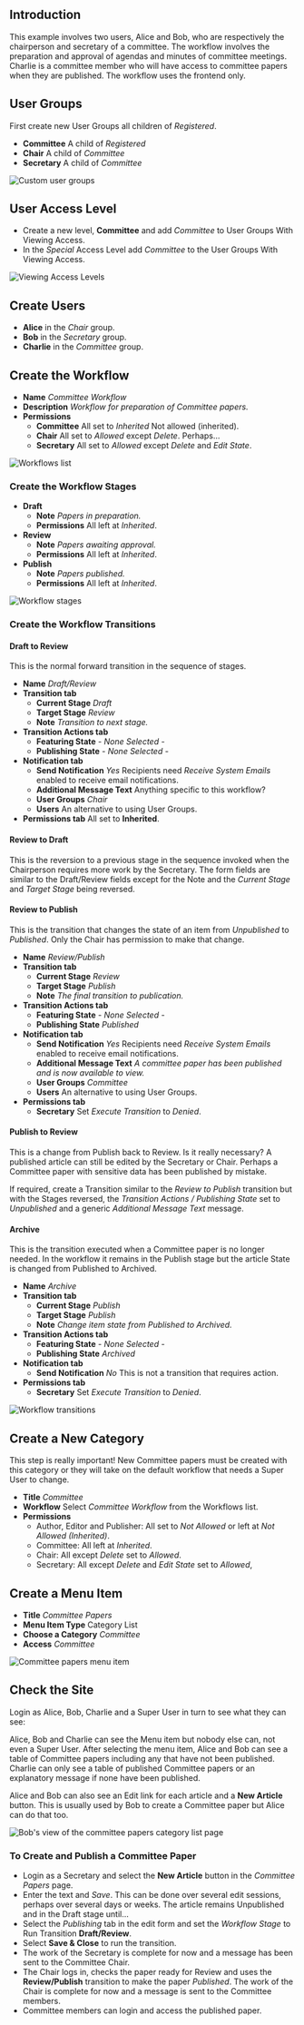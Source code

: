 <!-- Filename: J6.x:Workflow_Scenarios_Example_2 / Display title: Workflow Example 2 -->

## Introduction

This example involves two users, Alice and Bob, who are respectively the
chairperson and secretary of a committee. The workflow involves the preparation
and approval of agendas and minutes of committee meetings. Charlie is a 
committee member who will have access to committee papers when they are
published. The workflow uses the frontend only.

## User Groups

First create new User Groups all children of *Registered*.

- **Committee** A child of *Registered* 
- **Chair** A child of *Committee*
- **Secretary** A child of *Committee*

![Custom user groups](../../../en/images/workflows/example-2-user-groups.png)

## User Access Level

- Create a new level, **Committee** and add *Committee* to User Groups With Viewing Access.
- In the *Special* Access Level add *Committee* to the User Groups With Viewing Access.

![Viewing Access Levels](../../../en/images/workflows/example-2-viewing-access-levels.png)

## Create Users

- **Alice** in the *Chair* group.
- **Bob** in the *Secretary* group.
- **Charlie** in the *Committee* group.

## Create the Workflow

- **Name** *Committee Workflow*
- **Description** *Workflow for preparation of Committee papers.*
- **Permissions**
  - **Committee** All set to *Inherited* Not allowed (inherited).
  - **Chair** All set to *Allowed* except *Delete*. Perhaps...
  - **Secretary** All set to *Allowed* except *Delete* and *Edit State*.

![Workflows list](../../../en/images/workflows/example-2-workflows-list.png)

### Create the Workflow Stages

- **Draft** 
  - **Note** *Papers in preparation.* 
  - **Permissions** All left at *Inherited*.
- **Review**
  - **Note** *Papers awaiting approval.* 
  - **Permissions** All left at *Inherited*.
- **Publish**
  - **Note** *Papers published.* 
  - **Permissions** All left at *Inherited*.

![Workflow stages](../../../en/images/workflows/example-2-stages-committee-workflow.png)

### Create the Workflow Transitions

#### Draft to Review

This is the normal forward transition in the sequence of stages.

- **Name** *Draft/Review*
- **Transition tab**
  - **Current Stage** *Draft*
  - **Target Stage** *Review*
  - **Note** *Transition to next stage.*
- **Transition Actions tab**
  - **Featuring State** *- None Selected -*
  - **Publishing State** *- None Selected -*
- **Notification tab**
  - **Send Notification** *Yes* Recipients need *Receive System Emails* enabled
    to receive email notifications. 
  - **Additional Message Text** Anything specific to this workflow?
  - **User Groups** *Chair*
  - **Users** An alternative to using User Groups.
- **Permissions tab** All set to **Inherited**.

#### Review to Draft

This is the reversion to a previous stage in the sequence invoked when the
Chairperson requires more work by the Secretary. The form fields are similar
to the Draft/Review fields except for the Note and the *Current Stage* and
*Target Stage* being reversed.

#### Review to Publish

This is the transition that changes the state of an item from *Unpublished*
to *Published*. Only the Chair has permission to make that change.

- **Name** *Review/Publish*
- **Transition tab**
  - **Current Stage** *Review*
  - **Target Stage** *Publish*
  - **Note** *The final transition to publication.*
- **Transition Actions tab**
  - **Featuring State** *- None Selected -*
  - **Publishing State** *Published*
- **Notification tab**
  - **Send Notification** *Yes* Recipients need *Receive System Emails* enabled
    to receive email notifications. 
  - **Additional Message Text** *A committee paper has been published and is now available to view.*
  - **User Groups** *Committee*
  - **Users** An alternative to using User Groups.
- **Permissions tab**
  - **Secretary** Set *Execute Transition* to *Denied*.

#### Publish to Review

This is a change from Publish back to Review. Is it really necessary? A 
published article can still be edited by the Secretary or Chair. Perhaps a 
Committee paper with sensitive data has been published by mistake.

If required, create a Transition similar to the *Review to Publish* transition
but with the Stages reversed, the *Transition Actions / Publishing State*
set to *Unpublished* and a generic *Additional Message Text* message.

#### Archive

This is the transition executed when a Committee paper is no longer needed.
In the workflow it remains in the Publish stage but the article State is
changed from Published to Archived.

- **Name** *Archive*
- **Transition tab**
  - **Current Stage** *Publish*
  - **Target Stage** *Publish*
  - **Note** *Change item state from Published to Archived.*
- **Transition Actions tab**
  - **Featuring State** *- None Selected -*
  - **Publishing State** *Archived*
- **Notification tab**
  - **Send Notification** *No* This is not a transition that requires action. 
- **Permissions tab**
  - **Secretary** Set *Execute Transition* to *Denied*.

![Workflow transitions](../../../en/images/workflows/example-2-transitions-committee-workflow.png)

## Create a New Category

<div class="alert alert-warning">This step is really important! New Committee
papers must be created with this category or they will take on the default
workflow that needs a Super User to change.</div>

- **Title** *Committee* 
- **Workflow** Select *Committee Workflow* from the Workflows list.
- **Permissions** 
  - Author, Editor and Publisher: All set to *Not Allowed* or left at 
    *Not Allowed (Inherited)*.
  - Committee: All left at *Inherited*.
  - Chair: All except *Delete* set to *Allowed*.
  - Secretary: All except *Delete* and *Edit State* set to *Allowed*,

## Create a Menu Item

- **Title** *Committee Papers*
- **Menu Item Type** Category List
- **Choose a Category** *Committee*
- **Access** *Committee*

![Committee papers menu item](../../../en/images/workflows/example-2-menu-item.png)

## Check the Site

Login as Alice, Bob, Charlie and a Super User in turn to see what they can see:

Alice, Bob and Charlie can see the Menu item but nobody else can, not even 
a Super User. After selecting the menu item, Alice and Bob can see a table of 
Committee papers including any that have not been published. Charlie can only
see a table of published Committee papers or an explanatory message if none
have been published.

Alice and Bob can also see an Edit link for each article and a **New Article** 
button. This is usually used by Bob to create a Committee paper but Alice can 
do that too.

![Bob's view of the committee papers category list page](../../../en/images/workflows/example-2-committee-papers.png)

### To Create and Publish a Committee Paper

- Login as a Secretary and select the **New Article** button in the 
  *Committee Papers* page.
- Enter the text and *Save*. This can be done over several edit sessions, 
  perhaps over several days or weeks. The article remains Unpublished and in 
  the Draft stage until...
- Select the *Publishing* tab in the edit form and set the *Workflow Stage* to 
  Run Transition **Draft/Review**. 
- Select **Save & Close** to run the transition.
- The work of the Secretary is complete for now and a message has been sent to
  the Committee Chair.
- The Chair logs in, checks the paper ready for Review and uses the 
  **Review/Publish** transition to make the paper *Published*. The work of the
  Chair is complete for now and a message is sent to the Committee members.
- Committee members can login and access the published paper.
